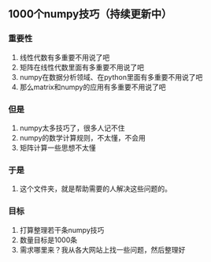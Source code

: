 ## 1000个numpy技巧（持续更新中）

### 重要性
1. 线性代数有多重要不用说了吧
2. 矩阵在线性代数里面有多重要不用说了吧
3. numpy在数据分析领域、在python里面有多重要不用说了吧
4. 那么matrix和numpy的应用有多重要不用说了吧

### 但是
1. numpy太多技巧了，很多人记不住
2. numpy的数学计算规则，不太懂，不会用
3. 矩阵计算一些思想不太懂

### 于是
1. 这个文件夹，就是帮助需要的人解决这些问题的。

### 目标
1. 打算整理若干条numpy技巧
2. 数量目标是1000条
3. 需求哪里来？我从各大网站上找一些问题，然后整理好